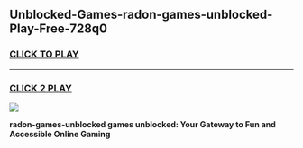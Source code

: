 
## Unblocked-Games-radon-games-unblocked-Play-Free-728q0
<h3>
<a href="https://premium76.site?title=radon-games-unblocked&ref=20A">CLICK TO PLAY</a></h3>
<hr>

<h3>
<a href="https://premium76.site?title=radon-games-unblocked&ref=20A">CLICK 2 PLAY</a>
  
</h3>

<a href="https://premium76.site?title=radon-games-unblocked&ref=20A"><img src="https://clearcache.store/games.png"></a>


**radon-games-unblocked games unblocked: Your Gateway to Fun and Accessible Online Gaming**
